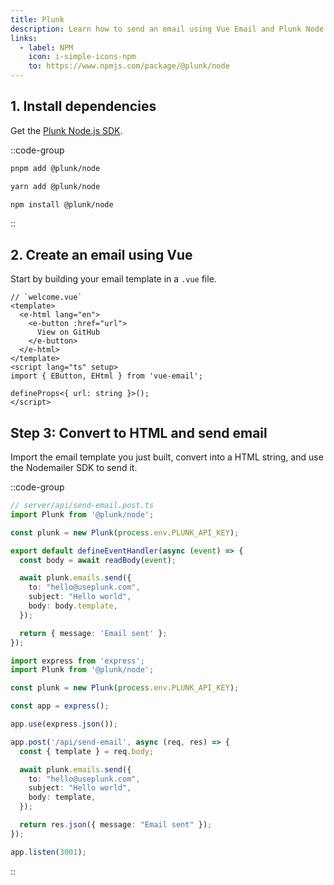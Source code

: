 ```yaml
---
title: Plunk
description: Learn how to send an email using Vue Email and Plunk Node.js SDK.
links:
  - label: NPM
    icon: i-simple-icons-npm
    to: https://www.npmjs.com/package/@plunk/node
---
```


## 1. Install dependencies

Get the [Plunk Node.js SDK](https://www.npmjs.com/package/@plunk/node).

::code-group
```sh [pnpm]
pnpm add @plunk/node
```
```sh [yarn]
yarn add @plunk/node
```
```sh [npm]
npm install @plunk/node
```
::

## 2. Create an email using Vue

Start by building your email template in a `.vue` file.


```vue
// `welcome.vue`
<template>
  <e-html lang="en">
    <e-button :href="url">
      View on GitHub
    </e-button>
  </e-html>
</template>
<script lang="ts" setup>
import { EButton, EHtml } from 'vue-email';

defineProps<{ url: string }>();
</script>
```

## Step 3: Convert to HTML and send email

Import the email template you just built, convert into a HTML string, and use the Nodemailer SDK to send it.

::code-group

```ts [Nuxt 3]
// server/api/send-email.post.ts
import Plunk from '@plunk/node';

const plunk = new Plunk(process.env.PLUNK_API_KEY);

export default defineEventHandler(async (event) => {
  const body = await readBody(event);

  await plunk.emails.send({
    to: "hello@useplunk.com",
    subject: "Hello world",
    body: body.template,
  });

  return { message: 'Email sent' };
});
```

```ts [NodeJs]
import express from 'express';
import Plunk from '@plunk/node';

const plunk = new Plunk(process.env.PLUNK_API_KEY);

const app = express();

app.use(express.json());

app.post('/api/send-email', async (req, res) => {
  const { template } = req.body;

  await plunk.emails.send({
    to: "hello@useplunk.com",
    subject: "Hello world",
    body: template,
  });

  return res.json({ message: "Email sent" });
});

app.listen(3001);
```

::